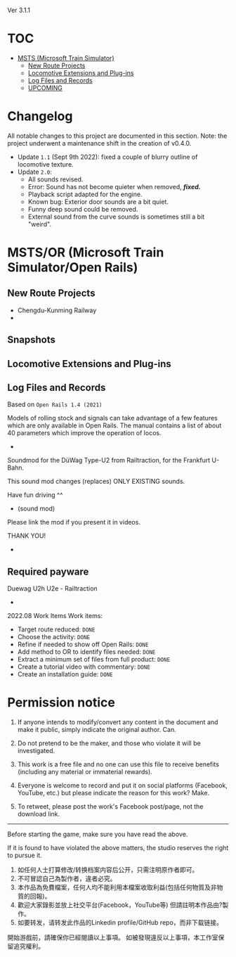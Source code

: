 Ver 3.1.1

# TOC
- [MSTS (Microsoft Train Simulator)](#--textbf-msts--microsoft-train-simulator---)
  * [New Route Projects](#new-route-projects)
  * [Locomotive Extensions and Plug-ins](#locomotive-extensions-and-plug-ins)
  * [Log Files and Records](#log-files-and-records)
  * [UPCOMING](#)

# Changelog
All notable changes to this project are documented in this section. Note: the project underwent a maintenance shift in the creation of v0.4.0.
- Update `1.1` (Sept 9th 2022): fixed a couple of blurry outline of locomotive texture.
- Update `2.0`:
  - All sounds revised.
  - Error: Sound has not become quieter when removed, ***fixed.***
  - Playback script adapted for the engine.
  - Known bug: Exterior door sounds are a bit quiet.
  - Funny deep sound could be removed.
  - External sound from the curve sounds is sometimes still a bit "weird".

# MSTS/OR (Microsoft Train Simulator/Open Rails)

## New Route Projects
- Chengdu-Kunming Railway
- 

## Snapshots



## Locomotive Extensions and Plug-ins

## Log Files and Records

Based on `Open Rails 1.4 (2021)`

Models of rolling stock and signals can take advantage of a few features which are only available in Open Rails. The manual contains a list of about 40 parameters which improve the operation of locos.

-

Soundmod for the DüWag Type-U2 from Railtraction, for the Frankfurt U-Bahn.


This sound mod changes (replaces) ONLY EXISTING sounds.

Have fun driving ^^

- (sound mod)

Please link the mod if you present it in videos.

THANK YOU!

-

## Required payware

Duewag U2h U2e - Railtraction

-

2022.08
Work Items
  Work items:
  - Target route reduced: `DONE`
  - Choose the activity: `DONE`
  - Refine if needed to show off Open Rails: `DONE`
  - Add method to OR to identify files needed: `DONE`
  - Extract a minimum set of files from full product: `DONE`
  - Create a tutorial video with commentary: `DONE`
  - Create an installation guide: `DONE`

# Permission notice

1. If anyone intends to modify/convert any content in the document and make it public, simply indicate the original author. Can.
2. Do not pretend to be the maker, and those who violate it will be investigated. 
3. This work is a free file and no one can use this file to receive benefits (including any material or immaterial rewards). 

4. Everyone is welcome to record and put it on social platforms (Facebook, YouTube, etc.) but please indicate the reason for this work? Make. 

5. To retweet, please post the work's Facebook post/page, not the download link. 

---


Before starting the game, make sure you have read the above. 

If it is found to have violated the above matters, the studio reserves the right to pursue it.

1. 如任何人士打算修改/转换档案内容后公开，只需注明原作者即可。
2. 不可冒認自己為製作者，違者必究。
3. 本作品為免費檔案，任何人均不能利用本檔案收取利益(包括任何物質及非物質的回報)。
4. 歡迎大家錄影並放上社交平台(Facebook，YouTube等) 但請註明本作品由?製作。
5. 如要转发，请转发此作品的Linkedin profile/GitHub repo，而非下载链接。

開始游戲前，請確保你已經閱讀以上事項。
如被發現違反以上事項，本工作室保留追究權利。
